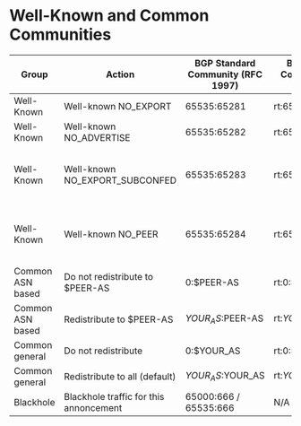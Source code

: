 # Well-Known and Common Communities

| Group | Action | BGP Standard Community (RFC 1997) | 	BGP Extended Community (RFC 4360) | 	BGP Large Community (RFC 8092) | Comment |
|---|---|---|---|---|---|
| Well-Known | Well-known NO_EXPORT | 65535:65281 | rt:65535:65281 | N/A | |
| Well-Known | Well-known NO_ADVERTISE | 65535:65282 | rt:65535:65282 | N/A | |
| Well-Known | Well-known NO_EXPORT_SUBCONFED | 65535:65283 | rt:65535:65283 | N/A | not widely used, not implemented in all software |
| Well-Known | Well-known NO_PEER | 65535:65284 | rt:65535:65284 | N/A | not widely used, not implemented in all software |
| Common ASN based | Do not redistribute to $PEER-AS | 0:$PEER-AS | rt:0:$PEER-AS | $YOUR_AS:0:$PEER_AS | |
| Common ASN based | Redistribute to $PEER-AS | $YOUR_AS:$PEER-AS | rt:$YOUR_AS:$PEER-AS | $YOUR_AS:1:$PEER_AS | |
| Common general | Do not redistribute | 0:$YOUR_AS | rt:0:$YOUR_AS | $YOUR_AS:0:0 | |
| Common general | Redistribute to all (default) | $YOUR_AS:$YOUR_AS | rt:$YOUR_AS:$YOUR_AS | $YOUR_AS:1:0 | |
| Blackhole | Blackhole traffic for this annoncement | 65000:666 / 65535:666 | N/A | N/A | |
